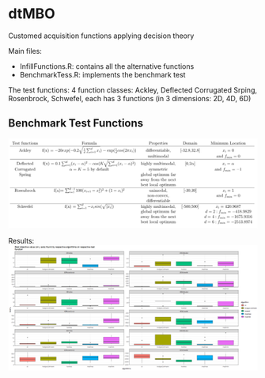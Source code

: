 # dtMBO
Customed acquisition functions applying decision theory

Main files:
+ InfillFunctions.R: contains all the alternative functions
+ BenchmarkTess.R: implements the benchmark test

The test functions: 4 function classes: Ackley, Deflected Corrugated Srping, Rosenbrock, Schwefel, each has 3 functions (in 3 dimensions: 2D, 4D, 6D)
## Benchmark Test Functions
![Benchmark Results](https://raw.githubusercontent.com/DucAnhValentinoNguyen/dtMBO/main/results/TestFunctions.png)

Results:
![Benchmark Results](https://raw.githubusercontent.com/DucAnhValentinoNguyen/dtMBO/main/results/BenchmarkOutcome.png)

